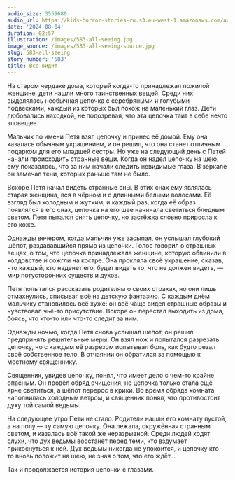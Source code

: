 ```yaml
---
audio_size: 3559680
audio_url: https://kids-horror-stories-ru.s3.eu-west-1.amazonaws.com/audio/583-all-seeing.mp3
date: '2024-08-04'
duration: 02:57
illustration: /images/583-all-seeing.jpg
image_source: /images/583-all-seeing-source.jpg
slug: 583-all-seeing
story_number: '583'
title: Все видит
---
```


На старом чердаке дома, который когда-то принадлежал пожилой женщине, дети нашли много таинственных вещей. Среди них выделялась необычная цепочка с серебряными и голубыми подвесками, каждый из которых был похож на маленький глаз. Дети любовались находкой, не подозревая, что эта цепочка таит в себе нечто зловещее.

Мальчик по имени Петя взял цепочку и принес её домой. Ему она казалась обычным украшением, и он решил, что она станет отличным подарком для его младшей сестры. Но уже на следующий день с Петей начали происходить странные вещи. Когда он надел цепочку на шею, ему показалось, что за ним начали следить невидимые глаза. В зеркале он замечал тени, которых раньше там не было.

Вскоре Петя начал видеть странные сны. В этих снах ему являлась старая женщина, вся в чёрном и с длинными белыми волосами. Её взгляд был холодным и жутким, и каждый раз, когда её образ появлялся в его снах, цепочка на его шее начинала светиться бледным светом. Петя пытался снять цепочку, но застёжка словно приросла к его коже.

Однажды вечером, когда мальчик уже засыпал, он услышал глубокий шёпот, раздававшийся прямо из цепочки. Голос говорил о страшных вещах, о том, что цепочка принадлежала женщине, которую обвинили в колдовстве и сожгли на костре. Она прокляла своё украшение, сказав, что каждый, кто наденет его, будет видеть то, что не должен видеть, — мир потусторонних существ и духов.

Петя попытался рассказать родителям о своих страхах, но они лишь отмахнулись, списывая всё на детскую фантазию. С каждым днём мальчику становилось всё хуже: он всё чаще видел страшные образы и чувствовал чьё-то присутствие. Вскоре он перестал выходить из дома, боясь, что кто-то или что-то следит за ним.

Однажды ночью, когда Петя снова услышал шёпот, он решил предпринять решительные меры. Он взял нож и попытался разрезать цепочку, но с каждым её разрезом испытывал боль, как будто резал своё собственное тело. В отчаянии он обратился за помощью к местному священнику.

Священник, увидев цепочку, понял, что имеет дело с чем-то крайне опасным. Он провёл обряд очищения, но цепочка только стала ещё ярче светиться, а шёпот перерос в крики. Во время обряда комната наполнилась холодным ветром, и священник понял, что противостоит духу той самой ведьмы.

На следующее утро Пети не стало. Родители нашли его комнату пустой, а на полу — ту самую цепочку. Она лежала, окружённая странным светом, и казалась всё такой же неразрывной. Среди людей ходят слухи, что дух ведьмы восстанет перед теми, кто вздумает прикоснуться к ней. Дух ведьмы никогда не упокоится, и цепочку кто-то вновь положит на шею, не зная о том, что его ждёт...

Так и продолжается история цепочки с глазами.